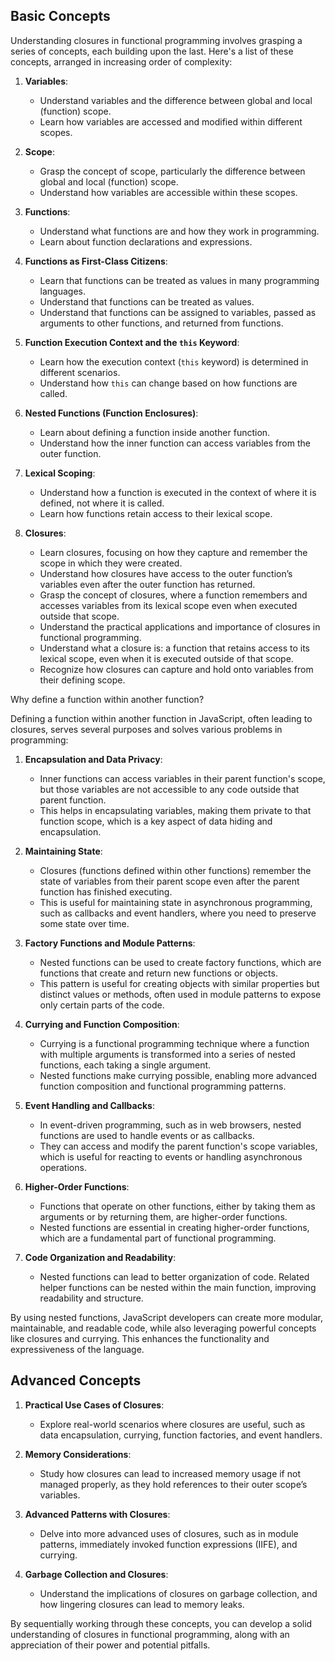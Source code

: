 ## Basic Concepts

Understanding closures in functional programming involves grasping a series of concepts, each building upon the last. Here's a list of these concepts, arranged in increasing order of complexity:

1. **Variables**:

   - Understand variables and the difference between global and local (function) scope.
   - Learn how variables are accessed and modified within different scopes.

2. **Scope**:

   - Grasp the concept of scope, particularly the difference between global and local (function) scope.
   - Understand how variables are accessible within these scopes.

3. **Functions**:

   - Understand what functions are and how they work in programming.
   - Learn about function declarations and expressions.

4. **Functions as First-Class Citizens**:

   - Learn that functions can be treated as values in many programming languages.
   - Understand that functions can be treated as values.
   - Understand that functions can be assigned to variables, passed as arguments to other functions, and returned from functions.

5. **Function Execution Context and the `this` Keyword**:

   - Learn how the execution context (`this` keyword) is determined in different scenarios.
   - Understand how `this` can change based on how functions are called.

6. **Nested Functions (Function Enclosures)**:

   - Learn about defining a function inside another function.
   - Understand how the inner function can access variables from the outer function.

7. **Lexical Scoping**:

   - Understand how a function is executed in the context of where it is defined, not where it is called.
   - Learn how functions retain access to their lexical scope.

8. **Closures**:
   - Learn closures, focusing on how they capture and remember the scope in which they were created.
   - Understand how closures have access to the outer function’s variables even after the outer function has returned.
   - Grasp the concept of closures, where a function remembers and accesses variables from its lexical scope even when executed outside that scope.
   - Understand the practical applications and importance of closures in functional programming.
   - Understand what a closure is: a function that retains access to its lexical scope, even when it is executed outside of that scope.
   - Recognize how closures can capture and hold onto variables from their defining scope.

Why define a function within another function?

Defining a function within another function in JavaScript, often leading to closures, serves several purposes and solves various problems in programming:

1. **Encapsulation and Data Privacy**:

   - Inner functions can access variables in their parent function's scope, but those variables are not accessible to any code outside that parent function.
   - This helps in encapsulating variables, making them private to that function scope, which is a key aspect of data hiding and encapsulation.

2. **Maintaining State**:

   - Closures (functions defined within other functions) remember the state of variables from their parent scope even after the parent function has finished executing.
   - This is useful for maintaining state in asynchronous programming, such as callbacks and event handlers, where you need to preserve some state over time.

3. **Factory Functions and Module Patterns**:

   - Nested functions can be used to create factory functions, which are functions that create and return new functions or objects.
   - This pattern is useful for creating objects with similar properties but distinct values or methods, often used in module patterns to expose only certain parts of the code.

4. **Currying and Function Composition**:

   - Currying is a functional programming technique where a function with multiple arguments is transformed into a series of nested functions, each taking a single argument.
   - Nested functions make currying possible, enabling more advanced function composition and functional programming patterns.

5. **Event Handling and Callbacks**:

   - In event-driven programming, such as in web browsers, nested functions are used to handle events or as callbacks.
   - They can access and modify the parent function's scope variables, which is useful for reacting to events or handling asynchronous operations.

6. **Higher-Order Functions**:

   - Functions that operate on other functions, either by taking them as arguments or by returning them, are higher-order functions.
   - Nested functions are essential in creating higher-order functions, which are a fundamental part of functional programming.

7. **Code Organization and Readability**:
   - Nested functions can lead to better organization of code. Related helper functions can be nested within the main function, improving readability and structure.

By using nested functions, JavaScript developers can create more modular, maintainable, and readable code, while also leveraging powerful concepts like closures and currying. This enhances the functionality and expressiveness of the language.

## Advanced Concepts

1. **Practical Use Cases of Closures**:

   - Explore real-world scenarios where closures are useful, such as data encapsulation, currying, function factories, and event handlers.

2. **Memory Considerations**:

   - Study how closures can lead to increased memory usage if not managed properly, as they hold references to their outer scope’s variables.

3. **Advanced Patterns with Closures**:

   - Delve into more advanced uses of closures, such as in module patterns, immediately invoked function expressions (IIFE), and currying.

4. **Garbage Collection and Closures**:
   - Understand the implications of closures on garbage collection, and how lingering closures can lead to memory leaks.

By sequentially working through these concepts, you can develop a solid understanding of closures in functional programming, along with an appreciation of their power and potential pitfalls.
